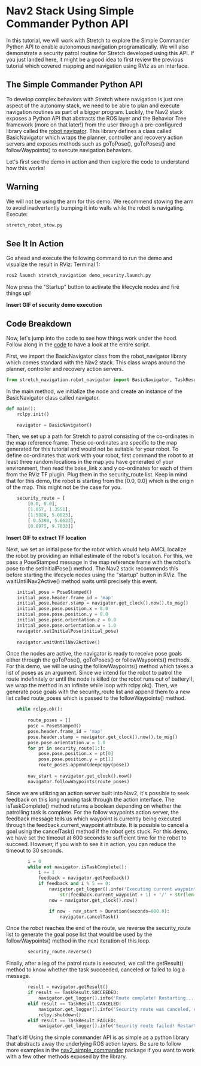 # Nav2 Stack Using Simple Commander Python API
In this tutorial, we will work with Stretch to explore the Simple Commander Python API to enable autonomous navigation programatically. We will also demonstrate a security patrol routine for Stretch developed using this API. If you just landed here, it might be a good idea to first review the previous tutorial which covered mapping and navigation using RViz as an interface.

## The Simple Commander Python API
To develop complex behaviors with Stretch where navigation is just one aspect of the autonomy stack, we need to be able to plan and execute navigation routines as part of a bigger program. Luckily, the Nav2 stack exposes a Python API that abstracts the ROS layer and the Behavior Tree framework (more on that later!) from the user through a pre-configured library called the [robot navigator](). This library defines a class called BasicNavigator which wraps the planner, controller and recovery action servers and exposes methods such as goToPose(), goToPoses() and followWaypoints() to execute navigation behaviors.

Let's first see the demo in action and then explore the code to understand how this works!

## Warning
We will not be using the arm for this demo. We recommend stowing the arm to avoid inadvertently bumping it into walls while the robot is navigating. Execute:
```bash
stretch_robot_stow.py
```

## See It In Action
Go ahead and execute the following command to run the demo and visualize the result in RViz:
Terminal 1:
```bash
ros2 launch stretch_navigation demo_security.launch.py
```

Now press the "Startup" button to activate the lifecycle nodes and fire things up!

**Insert GIF of security demo execution**

## Code Breakdown
Now, let's jump into the code to see how things work under the hood. Follow along in the [code]() to have a look at the entire script.

First, we import the BasicNavigator class from the robot_navigator library which comes standard with the Nav2 stack. This class wraps around the planner, controller and recovery action servers. 
```python
from stretch_navigation.robot_navigator import BasicNavigator, TaskResult
```

In the main method, we initialize the node and create an instance of the BasicNavigator class called navigator.
```python
def main():
    rclpy.init()

    navigator = BasicNavigator()
```

Then, we set up a path for Stretch to patrol consisting of the co-ordinates in the map reference frame. These co-ordinates are specific to the map generated for this tutorial and would not be suitable for your robot. To define co-ordinates that work with your robot, first command the robot to at least three random locations in the map you have generated of your environment, then read the base_link x and y co-ordinates for each of them from the RViz TF plugin. Plug them in the security_route list. Keep in mind that for this demo, the robot is starting from the [0.0, 0.0] which is the origin of the map. This might not be the case for you.
```python
    security_route = [
        [0.0, 0.0],
        [1.057, 1.3551],
        [1.5828, 5.0823],
        [-0.5390, 5.6623],
        [0.8975, 9.7033]]
```

**Insert GIF to extract TF location**

Next, we set an initial pose for the robot which would help AMCL localize the robot by providing an initial estimate of the robot's location. For this, we pass a PoseStamped message in the map reference frame with the robot's pose to the setInitialPose() method. The Nav2 stack recommends this before starting the lifecycle nodes using the "startup" button in RViz. The waitUntilNav2Active() method waits until precisely this event.
```python
    initial_pose = PoseStamped()
    initial_pose.header.frame_id = 'map'
    initial_pose.header.stamp = navigator.get_clock().now().to_msg()
    initial_pose.pose.position.x = 0.0
    initial_pose.pose.position.y = 0.0
    initial_pose.pose.orientation.z = 0.0
    initial_pose.pose.orientation.w = 1.0
    navigator.setInitialPose(initial_pose)
    
    navigator.waitUntilNav2Active()
```

Once the nodes are active, the navigator is ready to receive pose goals either through the goToPose(), goToPoses() or followWaypoints() methods. For this demo, we will be using the followWaypoints() method which takes a list of poses as an argument. Since we intend for the robot to patrol the route indefinitely or until the node is killed (or the robot runs out of battery!), we wrap the method in an infinite while loop with rclpy.ok(). Then, we generate pose goals with the security_route list and append them to a new list called route_poses which is passed to the followWaypoints() method.
```python
    while rclpy.ok():
        
        route_poses = []
        pose = PoseStamped()
        pose.header.frame_id = 'map'
        pose.header.stamp = navigator.get_clock().now().to_msg()
        pose.pose.orientation.w = 1.0
        for pt in security_route[1:]:
            pose.pose.position.x = pt[0]
            pose.pose.position.y = pt[1]
            route_poses.append(deepcopy(pose))
        
        nav_start = navigator.get_clock().now()
        navigator.followWaypoints(route_poses)
```

Since we are utilizing an action server built into Nav2, it's possible to seek feedback on this long running task through the action interface. The isTaskComplete() method returns a boolean depending on whether the patrolling task is complete. For the follow waypoints action server, the feedback message tells us which waypoint is currently being executed through the feedback.current_waypoint attribute. It is possible to cancel a goal using the cancelTask() method if the robot gets stuck. For this demo, we have set the timeout at 600 seconds to sufficient time for the robot to succeed. However, if you wish to see it in action, you can reduce the timeout to 30 seconds.
```python
        i = 0
        while not navigator.isTaskComplete():
            i += 1
            feedback = navigator.getFeedback()
            if feedback and i % 5 == 0:
                navigator.get_logger().info('Executing current waypoint: ' +
                    str(feedback.current_waypoint + 1) + '/' + str(len(route_poses)))
                now = navigator.get_clock().now()

                if now - nav_start > Duration(seconds=600.0):
                    navigator.cancelTask()
```

Once the robot reaches the end of the route, we reverse the security_route list to generate the goal pose list that would be used by the followWaypoints() method in the next iteration of this loop.
```python
        security_route.reverse()
```

Finally, after a leg of the patrol route is executed, we call the getResult() method to know whether the task succeeded, canceled or failed to log a message.
```python
        result = navigator.getResult()
        if result == TaskResult.SUCCEEDED:
            navigator.get_logger().info('Route complete! Restarting...')
        elif result == TaskResult.CANCELED:
            navigator.get_logger().info('Security route was canceled, exiting.')
            rclpy.shutdown()
        elif result == TaskResult.FAILED:
            navigator.get_logger().info('Security route failed! Restarting from other side...')
```

That's it! Using the simple commander API is as simple as a python library that abstracts away the underlying ROS action layers. Be sure to follow more examples in the [nav2_simple_commander]() package if you want to work with a few other methods exposed by the library.